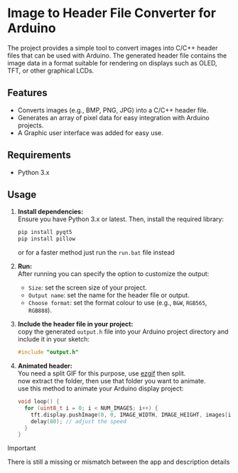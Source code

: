 # Image to Header File Converter for Arduino

The project provides a simple tool to convert images into C/C++ header files that can be used with Arduino.
The generated header file contains the image data in a format suitable for rendering on displays such as OLED, TFT, or other graphical LCDs.

## Features
- Converts images (e.g., BMP, PNG, JPG) into a C/C++ header file.
- Generates an array of pixel data for easy integration with Arduino projects.
- A Graphic user interface was added for easy use.

## Requirements
- Python 3.x


## Usage

1. **Install dependencies:**\
   Ensure you have Python 3.x or latest. Then, install the required library:
   ```bash
   pip install pyqt5
   pip install pillow
   ```
   or for a faster method just run the `run.bat` file instead

2. **Run:**\
   After running you can specify the option to customize the output:
   - `Size`: set the screen size of your project.
   - `Output name`: set the name for the header file or output.
   - `Choose format`: set the format colour to use (e.g., `B&W`, `RGB565`, `RGB888`).
3. **Include the header file in your project:**\
   copy the generated `output.h` file into your Arduino project directory and include it in your sketch:
   ```cpp
   #include "output.h"
   ```
4. **Animated header:**\
   You need a split GIF for this purpose, use [ezgif](https://ezgif.com) then split.\
   now extract the folder, then use that folder you want to animate.\
   use this method to animate your Arduino display project:
   ```cpp
   void loop() {
     for (uint8_t i = 0; i < NUM_IMAGES; i++) {
       tft.display.pushImage(0, 0, IMAGE_WIDTH, IMAGE_HEIGHT, images[i]);
       delay(80); // adjust the speed
     }
   }
   ```

> [!IMPORTANT]
> There is still a missing or mismatch between the app and description details
